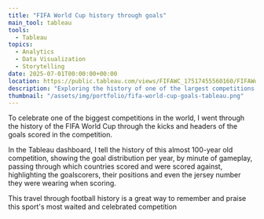 ```yaml
---
title: "FIFA World Cup history through goals"
main_tool: tableau
tools: 
  - Tableau
topics:
  - Analytics
  - Data Visualization
  - Storytelling
date: 2025-07-01T00:00:00+00:00
location: https://public.tableau.com/views/FIFAWC_17517455560160/FIFAWorldCupGoals?:language=en-US&:sid=&:redirect=auth&:display_count=n&:origin=viz_share_link
description: "Exploring the history of one of the largest competitions in the world, FIFA's Football World Cup, through the goals scored, touring through its countries, goalscorers and more"
thumbnail: "/assets/img/portfolio/fifa-world-cup-goals-tableau.png"
---
```


To celebrate one of the biggest competitions in the world, I went through the history of the FIFA World Cup through the kicks and headers of the goals scored in the competition.

In the Tableau dashboard, I tell the history of this almost 100-year old competition, showing the goal distribution per year, by minute of gameplay, passing through which countries scored and were scored against, highlighting the goalscorers, their positions and even the jersey number they were wearing when scoring.

This travel through football history is a great way to remember and praise this sport's most waited and celebrated competition